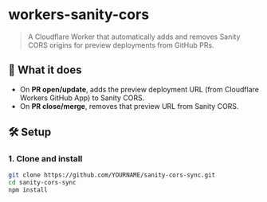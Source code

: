 # workers-sanity-cors

> A Cloudflare Worker that automatically adds and removes Sanity CORS origins for preview deployments from GitHub PRs.

## 🚀 What it does
- On **PR open/update**, adds the preview deployment URL (from Cloudflare Workers GitHub App) to Sanity CORS.  
- On **PR close/merge**, removes that preview URL from Sanity CORS.  

## 🛠️ Setup

### 1. Clone and install
```bash
git clone https://github.com/YOURNAME/sanity-cors-sync.git
cd sanity-cors-sync
npm install